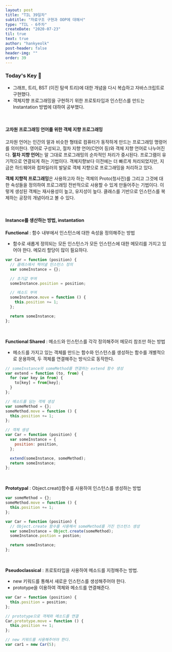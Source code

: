```yaml
---
layout: post
title: "TIL 39일차"
subtitle: "자료구조 구현과 OOP에 대해서"
type: "TIL - 6주차"
createDate: "2020-07-23"
til: true
text: true
author: "hankyeolk"
post-header: false
header-img: ""
order: 39
---
```


### Today's Key 🔑

- 그래프, 트리, BST (이진 탐색 트리)에 대한 개념을 다시 복습하고 자바스크립트로 구현했다.
- 객체지향 프로그래밍을 구현하기 위한 프로토타입과 인스턴스를 만드는 Instantation 방법에 대하여 공부했다.

<br>

#### 고차원 프로그래밍 언어를 위한 객체 지향 프로그래밍

고차원 언어는 인간의 말과 비슷한 형태로 컴퓨터가 동작하게 만드는 프로그래밍 명령어를 의미한다. 영어로 구성되고, 절차 지향 언어(C언어 등)와 객체 지향 언어로 나누어진다. **절차 지향 언어**는 말 그대로 프로그래밍의 순차적인 처리가 중시된다. 프로그램이 유기적으로 연결되게 하는 기법이다. 객체지향보다 이전에는 더 빠르게 처리되었지만, 지금은 하드웨어와 컴파일러의 발달로 객체 지향으로 프로그래밍을 처리하고 있다.
<br>

**객체 지향적 프로그래밍**은 사용하고자 하는 객체의 Proto(청사진)를 그리고 그것에 대한 속성들을 정의하여 프로그래밍 전반적으로 사용할 수 있게 만들어주는 기법이다. 이렇게 생성된 객체는 재사용성이 높고, 유지성이 높다. 클래스를 기반으로 인스턴스를 복제하는 공장의 개념이라고 볼 수 있다.

<br>

#### Instance를 생산하는 방법, instantation

**Functional** : 함수 내부에서 인스턴스에 대한 속성을 정의해주는 방법

- 함수로 새롭게 정의되는 모든 인스턴스가 모든 인스턴스에 대한 메모리를 가지고 있어야 한다. 메모리 할당이 많이 필요하다.
  <br>

```js
var Car = function (position) {
  // 클래스에서 찍어낼 인스턴스 정의
  var someInstance = {};

  // 초기값 부여
  someInstance.position = position;

  // 메소드 부여
  someInstance.move = function () {
    this.position += 1;
  };

  return someInstance;
};
```

<br>

**Functional Shared** : 메소드와 인스턴스를 각각 정의해주어 메모리 참조만 하는 방법

- 메소드를 가지고 있는 객체를 만드는 함수와 인스턴스를 생성하는 함수를 개별적으로 운용하여, 두 객체를 연결해주는 방식으로 동작한다.
  <br>

```js
// someInstance와 someMethod를 연결하는 extend 함수 생성
var extend = function (to, from) {
  for (var key in from) {
    to[key] = from[key];
  }
};

// 메소드를 담는 객체 생성
var someMethod = {};
someMethod.move = function () {
  this.position += 1;
};

// 객체 생성
var Car = function (position) {
  var someInstance = {
    position: position,
  };

  extend(someInstance, someMethod);
  return someInstance;
};
```

<br>

**Prototypal** : Object.creat()함수를 사용하여 인스턴스를 생성하는 방법
<br>

```js
var someMethod = {};
someMethod.move = function () {
  this.position += 1;
};

var Car = function (position) {
  // Object.create 함수를 사용해서 someMethod를 가진 인스턴스 생성
  var someInstance = Object.create(someMethod);
  someInstance.postion = postion;

  return someInstance;
};
```

<br>

**Pseudoclassical** : 프로토타입을 사용하여 메소드를 지정해주는 방법.

- new 키워드를 통해서 새로운 인스턴스를 생성해주어야 한다.
- prototype을 이용하여 객체와 메소드를 연결해준다.
  <br>

```js
var Car = function (position) {
  this.position = position;
};

// prototype으로 객체와 메소드를 연결
Car.prototype.move = function () {
  this.position += 1;
};

// new 키워드를 사용해주어야 한다.
var car1 = new Car(5);
```
